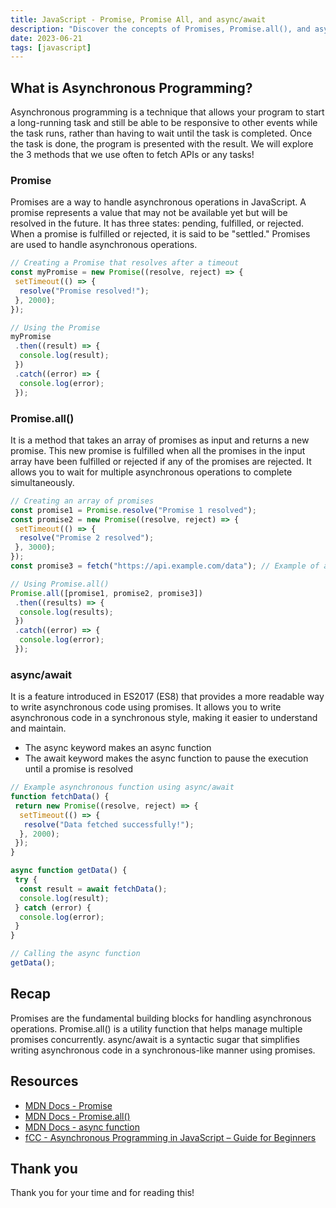 ```yaml
---
title: JavaScript - Promise, Promise All, and async/await
description: "Discover the concepts of Promises, Promise.all(), and async/await in JS, along with example code for each. Learn to handle asynchronous operations effectively."
date: 2023-06-21
tags: [javascript]
---
```


## What is Asynchronous Programming?

Asynchronous programming is a technique that allows your program to start a long-running task and still be able to be responsive to other events while the task runs, rather than having to wait until the task is completed. Once the task is done, the program is presented with the result. We will explore the 3 methods that we use often to fetch APIs or any tasks!

### Promise

Promises are a way to handle asynchronous operations in JavaScript. A promise represents a value that may not be available yet but will be resolved in the future. It has three states: pending, fulfilled, or rejected. When a promise is fulfilled or rejected, it is said to be "settled." Promises are used to handle asynchronous operations.

```js
// Creating a Promise that resolves after a timeout
const myPromise = new Promise((resolve, reject) => {
 setTimeout(() => {
  resolve("Promise resolved!");
 }, 2000);
});

// Using the Promise
myPromise
 .then((result) => {
  console.log(result);
 })
 .catch((error) => {
  console.log(error);
 });
```

### Promise.all()

It is a method that takes an array of promises as input and returns a new promise. This new promise is fulfilled when all the promises in the input array have been fulfilled or rejected if any of the promises are rejected. It allows you to wait for multiple asynchronous operations to complete simultaneously.

```js
// Creating an array of promises
const promise1 = Promise.resolve("Promise 1 resolved");
const promise2 = new Promise((resolve, reject) => {
 setTimeout(() => {
  resolve("Promise 2 resolved");
 }, 3000);
});
const promise3 = fetch("https://api.example.com/data"); // Example of an HTTP request

// Using Promise.all()
Promise.all([promise1, promise2, promise3])
 .then((results) => {
  console.log(results);
 })
 .catch((error) => {
  console.log(error);
 });
```

### async/await

It is a feature introduced in ES2017 (ES8) that provides a more readable way to write asynchronous code using promises. It allows you to write asynchronous code in a synchronous style, making it easier to understand and maintain.

- The async keyword makes an async function
- The await keyword makes the async function to pause the execution until a promise is resolved

```js
// Example asynchronous function using async/await
function fetchData() {
 return new Promise((resolve, reject) => {
  setTimeout(() => {
   resolve("Data fetched successfully!");
  }, 2000);
 });
}

async function getData() {
 try {
  const result = await fetchData();
  console.log(result);
 } catch (error) {
  console.log(error);
 }
}

// Calling the async function
getData();
```

## Recap

Promises are the fundamental building blocks for handling asynchronous operations. Promise.all() is a utility function that helps manage multiple promises concurrently. async/await is a syntactic sugar that simplifies writing asynchronous code in a synchronous-like manner using promises.

## Resources

- [MDN Docs - Promise](https://developer.mozilla.org/en-US/docs/Web/JavaScript/Reference/Global_Objects/Promise)
- [MDN Docs - Promise.all()](https://developer.mozilla.org/en-US/docs/Web/JavaScript/Reference/Global_Objects/Promise/all)
- [MDN Docs - async function](https://developer.mozilla.org/en-US/docs/Web/JavaScript/Reference/Statements/async_function)
- [fCC - Asynchronous Programming in JavaScript – Guide for Beginners](https://www.freecodecamp.org/news/asynchronous-programming-in-javascript/)

## Thank you

Thank you for your time and for reading this!
